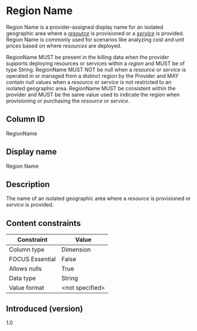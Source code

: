 # Region Name

Region Name is a provider-assigned display name for an isolated geographic area where a [*resource*](#glossary:resource) is provisioned or a [*service*](#glossary:service) is provided. Region Name is commonly used for scenarios like analyzing cost and unit prices based on where *resources* are deployed.

RegionName MUST be present in the billing data when the provider supports deploying resources or services within a *region* and MUST be of type String. RegionName MUST NOT be null when a *resource* or *service* is operated in or managed from a distinct region by the Provider and MAY contain null values when a *resource* or *service* is not restricted to an isolated geographic area. RegionName MUST be consistent within the provider and MUST be the same value used to indicate the region when provisioning or purchasing the *resource* or *service*.

## Column ID

RegionName

## Display name

Region Name

## Description

The name of an isolated geographic area where a *resource* is provisioned or *service* is provided.

## Content constraints

| Constraint      | Value           |
|-----------------|-----------------|
| Column type     | Dimension       |
| FOCUS Essential | False           |
| Allows nulls    | True            |
| Data type       | String          |
| Value format    | \<not specified>|

## Introduced (version)

1.0
